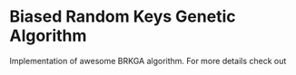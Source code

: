 # Biased Random Keys Genetic Algorithm 

Implementation of awesome BRKGA algorithm. For more details check out  